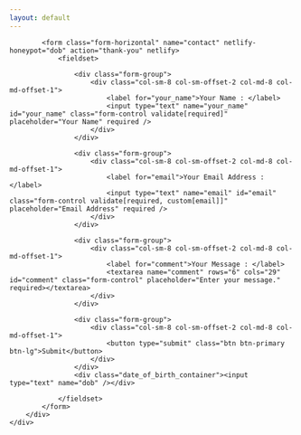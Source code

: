 ```yaml
---
layout: default
---
```

<div class="row">
    <div class="col-lg-10 col-lg-offset-2">
        <div class="well well-sm contact-form">
            
            <form class="form-horizontal" name="contact" netlify-honeypot="dob" action="thank-you" netlify>
                <fieldset>                                

                    <div class="form-group">                                    
                        <div class="col-sm-8 col-sm-offset-2 col-md-8 col-md-offset-1">
                            <label for="your_name">Your Name : </label>
                            <input type="text" name="your_name" id="your_name" class="form-control validate[required]" placeholder="Your Name" required />
                        </div>
                    </div>

                    <div class="form-group">                                    
                        <div class="col-sm-8 col-sm-offset-2 col-md-8 col-md-offset-1">
                            <label for="email">Your Email Address : </label>
                            <input type="text" name="email" id="email" class="form-control validate[required, custom[email]]" placeholder="Email Address" required />                        
                        </div>
                    </div>

                    <div class="form-group">
                        <div class="col-sm-8 col-sm-offset-2 col-md-8 col-md-offset-1">
                            <label for="comment">Your Message : </label>
                            <textarea name="comment" rows="6" cols="29" id="comment" class="form-control" placeholder="Enter your message." required></textarea>
                        </div>
                    </div>

                    <div class="form-group">
                        <div class="col-sm-8 col-sm-offset-2 col-md-8 col-md-offset-1">
                            <button type="submit" class="btn btn-primary btn-lg">Submit</button>
                        </div>
                    </div>
                    <div class="date_of_birth_container"><input type="text" name="dob" /></div>

                </fieldset>
            </form>
        </div>
    </div>
</div>

<div class="row">
    <div class="col-md-12 text-center">
        <a href="http://www.behance.net/colinbunner" class="social-icon social-icon-behance" title="Colin Bunner on Behance"><i class="fab fa-behance fa-2x"></i></a>
        <a href="https://instagram.com/colinbunnerart/" class="social-icon social-icon-instagram" title="Colin Bunner on Instagram"><i class="fab fa-instagram fa-2x"></i></a>
        <a href="https://twitter.com/colinbunner" class="social-icon social-icon-twitter" title="Colin Bunner on Twitter"><i class="fab fa-twitter fa-2x"></i></a>
    </div>
</div>